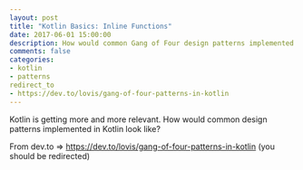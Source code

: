 ```yaml
---
layout: post
title: "Kotlin Basics: Inline Functions"
date: 2017-06-01 15:00:00
description: How would common Gang of Four design patterns implemented in Kotlin look like? (from dev.to)
comments: false
categories:
- kotlin
- patterns
redirect_to
- https://dev.to/lovis/gang-of-four-patterns-in-kotlin
---
```

Kotlin is getting more and more relevant. How would common design patterns implemented in Kotlin look like?

From dev.to => https://dev.to/lovis/gang-of-four-patterns-in-kotlin (you should be redirected)